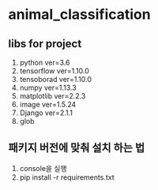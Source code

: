 # animal_classification

## libs for project 
1. python ver=3.6
2. tensorflow ver=1.10.0
3. tensoborad ver=1.10.0
4. numpy ver=1.13.3
5. matplotlib ver=2.2.3
6. image ver=1.5.24
7. Django ver=2.1.1
8. glob



## 패키지 버전에 맞춰 설치 하는 법
1. console을 실행
2. pip install -r requirements.txt
